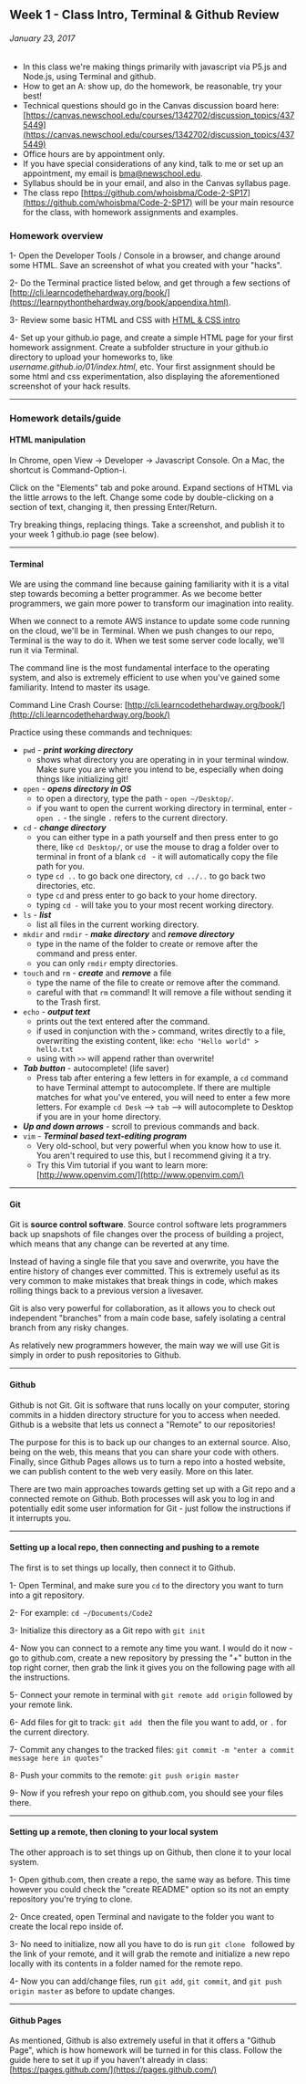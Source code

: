 ## Week 1 - Class Intro, Terminal & Github Review

###### January 23, 2017

* In this class we're making things primarily with javascript via P5.js and Node.js, using Terminal and github.
* How to get an A: show up, do the homework, be reasonable, try your best!
* Technical questions should go in the Canvas discussion board here: [https://canvas.newschool.edu/courses/1342702/discussion_topics/4375449](https://canvas.newschool.edu/courses/1342702/discussion_topics/4375449)
* Office hours are by appointment only.
* If you have special considerations of any kind, talk to me or set up an appointment, my email is bma@newschool.edu.
* Syllabus should be in your email, and also in the Canvas syllabus page. 
* The class repo [https://github.com/whoisbma/Code-2-SP17](https://github.com/whoisbma/Code-2-SP17) will be your main resource for the class, with homework assignments and examples.

### Homework overview

1- Open the Developer Tools / Console in a browser, and change around some HTML. Save an screenshot of what you created with your "hacks".

2- Do the Terminal practice listed below, and get through a few sections of [http://cli.learncodethehardway.org/book/](https://learnpythonthehardway.org/book/appendixa.html).

3- Review some basic HTML and CSS with [HTML & CSS intro](https://www.codecademy.com/learn/web)

4- Set up your github.io page, and create a simple HTML page for your first homework assignment. Create a subfolder structure in your github.io directory to upload your homeworks to, like *username.github.io/01/index.html*, etc. Your first assignment should be some html and css experimentation, also displaying the aforementioned screenshot of your hack results.

-----

### Homework details/guide

#### HTML manipulation

In Chrome, open View -> Developer -> Javascript Console. On a Mac, the shortcut is Command-Option-i.

Click on the "Elements" tab and poke around. Expand sections of HTML via the little arrows to the left. Change some code by double-clicking on a section of text, changing it, then pressing Enter/Return.

Try breaking things, replacing things. Take a screenshot, and publish it to your week 1 github.io page (see below).

-----

#### Terminal

We are using the command line because gaining familiarity with it is a vital step towards becoming a better programmer. As we become better programmers, we gain more power to transform our imagination into reality.

When we connect to a remote AWS instance to update some code running on the cloud, we'll be in Terminal. When we push changes to our repo, Terminal is the way to do it. When we test some server code locally, we'll run it via Terminal.

The command line is the most fundamental interface to the operating system, and also is extremely efficient to use when you've gained some familiarity. Intend to master its usage.

Command Line Crash Course: [http://cli.learncodethehardway.org/book/](http://cli.learncodethehardway.org/book/)

Practice using these commands and techniques:

* ```pwd``` - ***print working directory***
	* shows what directory you are operating in in your terminal window. Make sure you are where you intend to be, especially when doing things like initializing git!
* ```open``` - ***opens directory in OS***
	* to open a directory, type the path - ```open ~/Desktop/```.
	* if you want to open the current working directory in terminal, enter - ```open .``` - the single ```.``` refers to the current directory.
* ```cd``` - ***change directory***
	* you can either type in a path yourself and then press enter to go there, like ```cd Desktop/```, or use the mouse to drag a folder over to terminal in front of a blank ```cd ``` - it will automatically copy the file path for you.
	* type ```cd ..``` to go back one directory, ```cd ../..``` to go back two directories, etc.
	* type ```cd``` and press enter to go back to your home directory.
	* typing ```cd -``` will take you to your most recent working directory.
* ```ls``` - ***list***
	* list all files in the current working directory.
* ```mkdir``` and ```rmdir``` - ***make directory*** and ***remove directory***
	* type in the name of the folder to create or remove after the command and press enter. 
	* you can only ```rmdir``` empty directories.
* ```touch``` and ```rm``` - ***create*** and ***remove*** a file
	* type the name of the file to create or remove after the command.
	* careful with that ```rm``` command! It will remove a file without sending it to the Trash first.
* ```echo``` - ***output text***
	* prints out the text entered after the command.
	* if used in conjunction with the ```>``` command, writes directly to a file, overwriting the existing content, like: ```echo "Hello world" > hello.txt```
	* using with ```>>``` will append rather than overwrite!
* ***Tab button*** - autocomplete! (life saver) 
	* Press tab after entering a few letters in for example, a ```cd``` command to have Terminal attempt to autocomplete. If there are multiple matches for what you've entered, you will need to enter a few more letters. For example ```cd Desk``` --> ```tab``` --> will autocomplete to Desktop if you are in your home directory.
* ***Up and down arrows*** - scroll to previous commands and back.
* ```vim``` - ***Terminal based text-editing program***
	* Very old-school, but very powerful when you know how to use it. You aren't required to use this, but I recommend giving it a try.
	* Try this Vim tutorial if you want to learn more: [http://www.openvim.com/](http://www.openvim.com/)

_____

#### Git

Git is **source control software**. Source control software lets programmers back up snapshots of file changes over the process of building a project, which means that any change can be reverted at any time. 

Instead of having a single file that you save and overwrite, you have the entire history of changes ever committed. This is extremely useful as its very common to make mistakes that break things in code, which makes rolling things back to a previous version a livesaver.

Git is also very powerful for collaboration, as it allows you to check out independent "branches" from a main code base, safely isolating a central branch from any risky changes.

As relatively new programmers however, the main way we will use Git is simply in order to push repositories to Github.

_____

#### Github

Github is not Git. Git is software that runs locally on your computer, storing commits in a hidden directory structure for you to access when needed. Github is a website that lets us connect a "Remote" to our repositories!

The purpose for this is to back up our changes to an external source. Also, being on the web, this means that you can share your code with others. Finally, since Github Pages allows us to turn a repo into a hosted website, we can publish content to the web very easily. More on this later.

There are two main approaches towards getting set up with a Git repo and a connected remote on Github. Both processes will ask you to log in and potentially edit some user information for Git - just follow the instructions if it interrupts you.

_____

#### Setting up a local repo, then connecting and pushing to a remote

The first is to set things up locally, then connect it to Github.

1- Open Terminal, and make sure you ```cd``` to the directory you want to turn into a git repository.

2- For example: ```cd ~/Documents/Code2```

3- Initialize this directory as a Git repo with ```git init```

4- Now you can connect to a remote any time you want. I would do it now - go to github.com, create a new repository by pressing the "+" button in the top right corner, then grab the link it gives you on the following page with all the instructions.

5- Connect your remote in terminal with ```git remote add origin``` followed by your remote link.

6- Add files for git to track: ```git add ``` then the file you want to add, or ```.``` for the current directory.

7- Commit any changes to the tracked files: ```git commit -m "enter a commit message here in quotes"```

8- Push your commits to the remote: ```git push origin master```

9- Now if you refresh your repo on github.com, you should see your files there.

_____

#### Setting up a remote, then cloning to your local system

The other approach is to set things up on Github, then clone it to your local system.

1- Open github.com, then create a repo, the same way as before. This time however you could check the "create README" option so its not an empty repository you're trying to clone.

2- Once created, open Terminal and navigate to the folder you want to create the local repo inside of.

3- No need to initialize, now all you have to do is run ```git clone ``` followed by the link of your remote, and it will grab the remote and initialize a new repo locally with its contents in a folder named for the remote repo.

4- Now you can add/change files, run ```git add```, ```git commit```, and ```git push origin master``` as before to update changes.

_____

#### Github Pages

As mentioned, Github is also extremely useful in that it offers a "Github Page", which is how homework will be turned in for this class. Follow the guide here to set it up if you haven't already in class: [https://pages.github.com/](https://pages.github.com/)